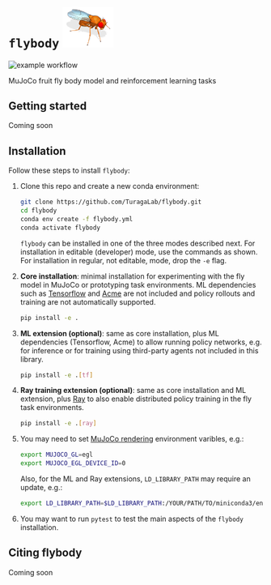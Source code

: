 # `flybody` <img src="fly-white.png" width="20%">

![example workflow](https://github.com/TuragaLab/flybody/actions/workflows/pytest.yml/badge.svg)

MuJoCo fruit fly body model and reinforcement learning tasks

## Getting started
Coming soon

## Installation

Follow these steps to install `flybody`:

1. Clone this repo and create a new conda environment:
   ```bash
   git clone https://github.com/TuragaLab/flybody.git
   cd flybody
   conda env create -f flybody.yml
   conda activate flybody
   ```
   `flybody` can be installed in one of the three modes described next. For installation in editable (developer) mode, use the commands as shown. For installation in regular, not editable, mode, drop the `-e` flag.
   
3. **Core installation**: minimal installation for experimenting with the
   fly model in MuJoCo or prototyping task environments. ML dependencies such as [Tensorflow](https://github.com/tensorflow/tensorflow) and [Acme](https://github.com/google-deepmind/acme) are not included and policy rollouts and training are not automatically supported.
   ```bash
   pip install -e .
   ```
   
4. **ML extension (optional)**: same as core installation, plus ML dependencies (Tensorflow, Acme) to allow running
   policy networks, e.g. for inference or for training using third-party agents not included in this library.
   ```bash
   pip install -e .[tf]
   ```

5. **Ray training extension (optional)**: same as core installation and ML extension, plus [Ray](https://github.com/ray-project/ray) to also enable
   distributed policy training in the fly task environments.
   ```bash
   pip install -e .[ray]
   ```

6. You may need to set [MuJoCo rendering](https://github.com/google-deepmind/dm_control/tree/main?tab=readme-ov-file#rendering) environment varibles, e.g.:
   ```bash
   export MUJOCO_GL=egl
   export MUJOCO_EGL_DEVICE_ID=0
   ```
   Also, for the ML and Ray extensions, `LD_LIBRARY_PATH` may require an update, e.g.:
   ```bash
   export LD_LIBRARY_PATH=$LD_LIBRARY_PATH:/YOUR/PATH/TO/miniconda3/envs/flybody/lib
   ```

7. You may want to run `pytest` to test the main aspects of the `flybody` installation.

## Citing flybody
Coming soon
